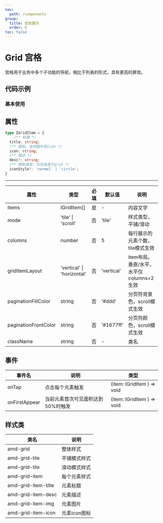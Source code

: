 ```yaml
---
nav:
  path: /components
group:
  title: 信息展示
  order: 8
toc: false
---
```

# Grid 宫格
宫格用于业务中多个子功能的导航，相比于列表的形式，具有更高的屏效。

## 代码示例
### 基本使用
<code src='../../demo/pages/Grid'></code>



## 属性

```typescript
type IGridItem = {
    /** 标题 */
  title: string;
  /** 图标，支持图片和icon */
  icon: string;
  /** 描述 */
  desc?: string;
  /** 图标类型，优先级高于grid */
  iconStyle?: 'normal' | 'circle';
}
```
<hr />

| 属性 | 类型 | 必填 | 默认值 | 说明 |
| -----|-----|-----|-----|----- |
| items | IGridItem[] | 是 | - | 内容文字 |
| mode | 'tile' &verbar; 'scroll'  | 否 | 'tile' | 样式类型，平铺/滑动 |
| columns | number | 否 | 5 | 每行展示的元素个数，tile模式生效 |
| gridItemLayout | 'vertical' &verbar; 'horizontal' | 否 | 'vertical' | item布局。垂直/水平，水平仅columns=2生效 |
| paginationFillColor | string | 否 | '#ddd' | 分页符背景色，scroll模式生效 |
| paginationFrontColor | string | 否 | '#1677ff' | 分页符颜色，scroll模式生效 |
| className | string | 否 | - | 类名 |

## 事件

| 事件名 | 说明 | 类型 |
| -----|-----|-----|
| onTap | 点击每个元素触发 | (item: IGridItem ) => void |
| onFirstAppear | 当前元素首次可见面积达到50%时触发 | (item: IGridItem ) => void |

## 样式类
| 类名 | 说明 |
| ----|----|
| amd-grid | 整体样式 |
| amd-grid-tile | 平铺模式样式 |
| amd-grid-tile | 滑动模式样式 |
| amd-grid-item | 每个元素样式 |
| amd-grid-item-title | 元素标题 |
| amd-grid-item-desc | 元素描述 |
| amd-grid-item-img | 元素图片 |
| amd-grid-item-icon | 元素Icon图标 |

